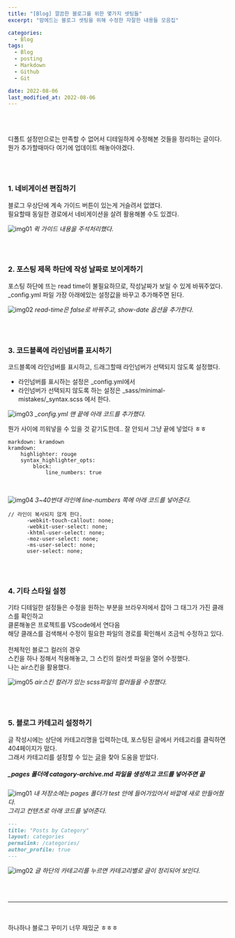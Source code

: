 ```yaml
---
title: "[Blog] 깔끔한 블로그를 위한 몇가지 셋팅들"
excerpt: "맘에드는 블로그 셋팅을 위해 수정한 자잘한 내용들 모음집"

categories:
  - Blog
tags:
  - Blog
  - posting
  - Markdown
  - Github
  - Git

date: 2022-08-06
last_modified_at: 2022-08-06
---
```


<br>
<br>

디폴트 설정만으로는 만족할 수 없어서 디테일하게 수정해본 것들을 정리하는 글이다.<br>
뭔가 추가할때마다 여기에 업데이트 해놓아야겠다.

<br>
<br>

### 1. 네비게이션 편집하기

블로그 우상단에 계속 가이드 버튼이 있는게 거슬려서 없앴다.<br>
필요할때 동일한 경로에서 네비게이션을 살려 활용해볼 수도 있겠다.

![img01](https://user-images.githubusercontent.com/81657811/183248031-93f90dc5-bb59-4ee4-b0ea-c22d19f6c33d.png)
_퀵 가이드 내용을 주석처리했다._

<br>
<br>

### 2. 포스팅 제목 하단에 작성 날짜로 보이게하기

포스팅 하단에 뜨는 read time이 불필요하므로, 작성날짜가 보일 수 있게 바꿔주었다. <br>
\_config.yml 파일 가장 아래에있는 설정값을 바꾸고 추가해주면 된다.

![img02](https://user-images.githubusercontent.com/81657811/183248193-7662754c-dcd2-4be6-b4f0-e7394ff8d397.png)
_read-time은 false로 바꿔주고, show-date 옵션을 추가한다._

<br>
<br>

### 3. 코드블록에 라인넘버를 표시하기

코드블록에 라인넘버를 표시하고, 드래그할때 라인넘버가 선택되지 않도록 설정했다.

- 라인넘버를 표시하는 설정은 \_config.yml에서
- 라인넘버가 선택되지 않도록 하는 설정은 \_sass/minimal-mistakes/\_syntax.scss 에서 한다.

![img03](https://user-images.githubusercontent.com/81657811/183248552-7e6ca3db-509c-4d05-98a5-3dc3bdc4c0ae.png)
_\_config.yml 맨 끝에 아래 코드를 추가했다._

뭔가 사이에 끼워넣을 수 있을 것 같기도한데.. 잘 안되서 그냥 끝에 넣었다 ㅎㅎ

```
markdown: kramdown
kramdown:
    highlighter: rouge
    syntax_highlighter_opts:
        block:
            line_numbers: true
```

<br>

![img04](https://user-images.githubusercontent.com/81657811/183248671-d6128296-901d-4a5b-9614-b686a3e48d8c.png)
_3~40번대 라인에 line-numbers 쪽에 아래 코드를 넣어준다._

```
// 라인이 복사되지 않게 한다.
      -webkit-touch-callout: none;
      -webkit-user-select: none;
      -khtml-user-select: none;
      -moz-user-select: none;
      -ms-user-select: none;
      user-select: none;
```

<br>
<br>

### 4. 기타 스타일 설정

기타 디테일한 설정들은 수정을 원하는 부분을 브라우저에서 잡아 그 태그가 가진 클래스를 확인하고 <br>
클론해놓은 프로젝트를 VScode에서 연다음 <br>
해당 클래스를 검색해서 수정이 필요한 파일의 경로를 확인해서 조금씩 수정하고 있다.
<br>
<br>
전체적인 블로그 컬러의 경우<br>
스킨을 하나 정해서 적용해놓고, 그 스킨의 컬러셋 파일을 열어 수정했다.<br>
나는 air스킨을 활용했다.

![img05](https://user-images.githubusercontent.com/81657811/183248809-ec82ae0e-e943-4082-baf5-a8cbd8388d66.png)
_air스킨 컬러가 있는 scss파일의 컬러들을 수정했다._

<br>
<br>

### 5. 블로그 카테고리 설정하기

글 작성시에는 상단에 카테고리명을 입력하는데, 포스팅된 글에서 카테고리를 클릭하면 404페이지가 떴다.<br>
그래서 카테고리를 설정할 수 있는 [글]을 찾아 도움을 받았다.
<br>

##### \_pages 폴더에 catagory-archive.md 파일을 생성하고 코드를 넣어주면 끝

![img01](https://user-images.githubusercontent.com/81657811/183286404-0275d1da-de21-4285-a1b0-bcdebb858f18.png)
_내 저장소에는 pages 폴더가 test 안에 들어가있어서 바깥에 새로 만들어줬다.<br>
그리고 컨텐츠로 아래 코드를 넣어준다._

```markdown
---
title: "Posts by Category"
layout: categories
permalink: /categories/
author_profile: true
---
```

![img02](https://user-images.githubusercontent.com/81657811/183286408-7575ea9b-511f-4fa4-bec2-214903d8b481.png)
_글 하단의 카테고리를 누르면 카테고리별로 글이 정리되어 보인다._

<br>
<br>
<hr/>
<br>
<br>
하나하나 블로그 꾸미기 너무 재밌군 ㅎㅎㅎ

[글]: https://devinlife.com/howto%20github%20pages/category-tag/

